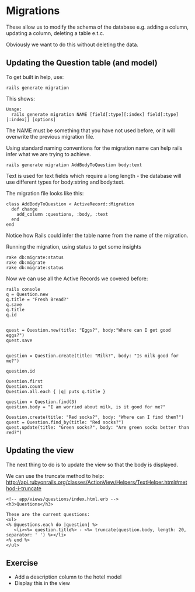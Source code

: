 # Migrations

These allow us to modify the schema of the database e.g. adding a column, updating a column, deleting a table e.t.c.

Obviously we want to do this without deleting the data.

## Updating the Question table (and model)

To get built in help, use:

```
rails generate migration
```
This shows:
```
Usage:
  rails generate migration NAME [field[:type][:index] field[:type][:index]] [options]
```

The NAME must be something that you have not used before, or it will overwrite the previous migration file.

Using standard naming conventions for the migration name can help rails infer what we are trying to achieve. 

```
rails generate migration AddBodyToQuestion body:text
```
Text is used for text fields which require a long length - the database will use different types for body:string and body:text.

The migration file looks like this:
```
class AddBodyToQuestion < ActiveRecord::Migration
  def change
    add_column :questions, :body, :text
  end
end
```

Notice how Rails could infer the table name from the name of the migration.

Running the migration, using status to get some insights

```
rake db:migrate:status
rake db:migrate
rake db:migrate:status

```

Now we can use all the Active Records we covered before:


```
rails console
q = Question.new
q.title = "Fresh Bread?"
q.save
q.title
q.id


quest = Question.new(title: "Eggs?", body:"Where can I get good eggs?")
quest.save


question = Question.create(title: "Milk?", body: "Is milk good for me?")

question.id

Question.first
Question.count
Question.all.each { |q| puts q.title } 

question = Question.find(3)
question.body = "I am worried about milk, is it good for me?"

Question.create(title: "Red socks?", body: "Where can I find them?")
quest = Question.find_by(title: "Red socks?")
quest.update(title: "Green socks?", body: "Are green socks better than red?")
```

## Updating the view

The next thing to do is to update the view so that the body is displayed.

We can use the truncate method to help:
http://api.rubyonrails.org/classes/ActionView/Helpers/TextHelper.html#method-i-truncate

```
<!-- app/views/questions/index.html.erb -->
<h3>Questions</h3>

These are the current questions:
<ul>
<% @questions.each do |question| %>
   <li><%= question.title%> - <%= truncate(question.body, length: 20, separator: ' ') %></li>
<% end %>  
</ul>
```

## Exercise
* Add a description column to the hotel model 
* Display this in the view
